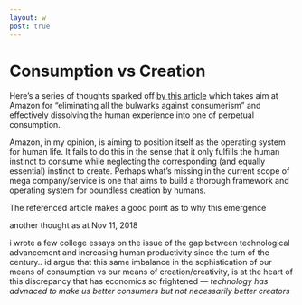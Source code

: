 ```yaml
---
layout: w
post: true
---
```

# Consumption vs Creation

Here’s a series of thoughts sparked off [by this article](https://reallifemag.com/the-constant-consumer/) which takes aim at Amazon for “eliminating all the bulwarks against consumerism” and effectively dissolving the human experience into one of perpetual consumption.

Amazon, in my opinion, is aiming to position itself as the operating system for human life. It fails to do this in the sense that it only fulfills the human instinct to consume while neglecting the corresponding (and equally essential) instinct to create. Perhaps what’s missing in the current scope of mega company/service is one that aims to build a thorough framework and operating system for boundless creation by humans. 

The referenced article makes a good point as to why this emergence 

another thought as at Nov 11, 2018

i wrote a few college essays on the issue of the gap between technological advancement and increasing human productivity since the turn of the century.. id argue that this same imbalance in the sophistication of our means of consumption vs our means of creation/creativity, is at the heart of this discrepancy that has economics so frightened — *technology has advnaced to make us better consumers but not necessarily better creators*
